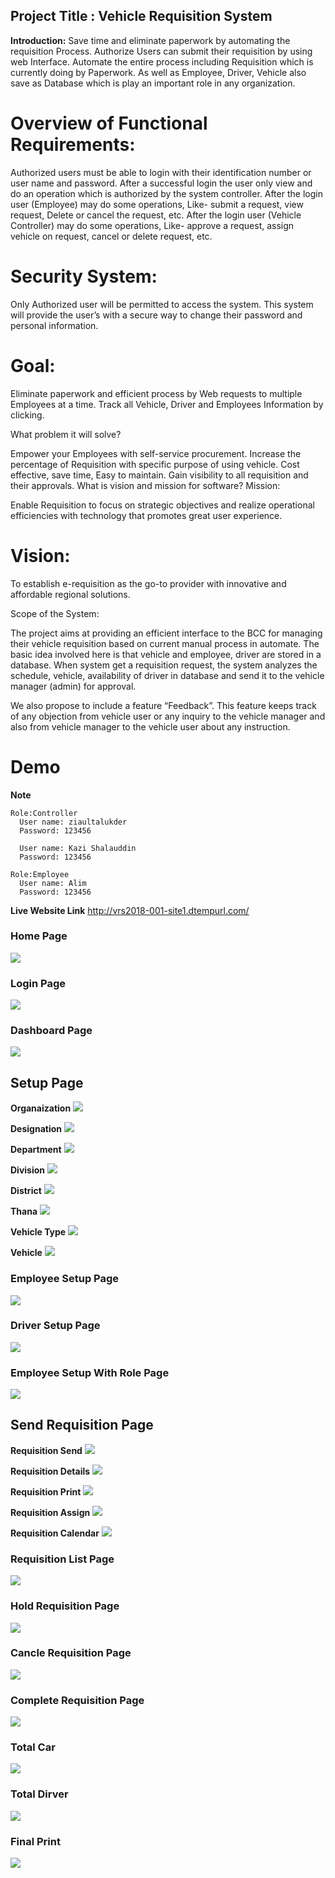 

## Project Title : Vehicle Requisition System

**Introduction:** Save time and eliminate paperwork by automating the requisition Process. Authorize Users can submit their requisition by using web Interface. Automate the entire process including Requisition which is currently doing by Paperwork. As well as Employee, Driver, Vehicle also save as Database which is play an important role in any organization.

# Overview of Functional Requirements:

Authorized users must be able to login with their identification number or user name and password.
After a successful login the user only view and do an operation which is authorized by the system controller.
After the login user (Employee) may do some operations, Like- submit a request, view request, Delete or cancel the request, etc.
After the login user (Vehicle Controller) may do some operations, Like- approve a request, assign vehicle on request, cancel or delete request, etc.

# Security System:

Only Authorized user will be permitted to access the system. This system will provide the user’s with a secure way to change their password and personal information.

# Goal:

Eliminate paperwork and efficient process by Web requests to multiple Employees at a time. Track all Vehicle, Driver and Employees Information by clicking.

What problem it will solve?

Empower your Employees with self-service procurement.
Increase the percentage of Requisition with specific purpose of using vehicle.
Cost effective, save time, Easy to maintain.
Gain visibility to all requisition and their approvals.
What is vision and mission for software? Mission:

Enable Requisition to focus on strategic objectives and realize operational efficiencies with technology that promotes great user experience.

# Vision:

To establish e-requisition as the go-to provider with innovative and affordable regional solutions.

Scope of the System:

The project aims at providing an efficient interface to the BCC for managing their vehicle requisition based on current manual process in automate. The basic idea involved here is that vehicle and employee, driver are stored in a database. When system get a requisition request, the system analyzes the schedule, vehicle, availability of driver in database and send it to the vehicle manager (admin) for approval.

We also propose to include a feature “Feedback”. This feature keeps track of any objection from vehicle user or any inquiry to the vehicle manager and also from vehicle manager to the vehicle user about any instruction.

# Demo

**Note** <br/>

    Role:Controller
      User name: ziaultalukder
      Password: 123456
      
      User name: Kazi Shalauddin
      Password: 123456
      
    Role:Employee
      User name: Alim
      Password: 123456

**Live Website Link**
   http://vrs2018-001-site1.dtempurl.com/


### Home Page
![](ProjectImages/screencapture-localhost-61738-2018-11-11-19_03_17.png)

### Login Page
![](ProjectImages/Screenshot_7.png)

### Dashboard Page
![](ProjectImages/Screenshot_1.png)

## Setup Page
**Organaization**
![](ProjectImages/Screenshot_2.png)

**Designation**
![](ProjectImages/Screenshot_4.png)

**Department**
![](ProjectImages/Screenshot_3.png)

**Division**
![](ProjectImages/Screenshot_5.png)

**District**
![](ProjectImages/Screenshot_6.png)

**Thana**
![](ProjectImages/Screenshot_9.png)

**Vehicle Type**
![](ProjectImages/Screenshot_10.png)

**Vehicle**
![](ProjectImages/Screenshot_11.png)

### Employee Setup Page
![](ProjectImages/Screenshot_13.png)


### Driver Setup Page
![](ProjectImages/Screenshot_14.png)

### Employee Setup With Role Page
![](ProjectImages/Screenshot_12.png)

## Send Requisition Page
**Requisition Send**
![](ProjectImages/Screenshot_15.png)

**Requisition Details**
![](ProjectImages/Screenshot_23.png)

**Requisition Print**
![](ProjectImages/Screenshot_22.png)

**Requisition Assign**
![](ProjectImages/Screenshot_24.png)

**Requisition Calendar**
![](ProjectImages/Screenshot_25.png)

### Requisition List Page
![](ProjectImages/Screenshot_15.png)

### Hold Requisition Page
![](ProjectImages/Screenshot_16.png)

### Cancle Requisition Page
![](ProjectImages/Screenshot_17.png)

### Complete Requisition Page
![](ProjectImages/Screenshot_18.png)

### Total Car
![](ProjectImages/Screenshot_19.png)

### Total Dirver
![](ProjectImages/Screenshot_20.png)

### Final Print
![](ProjectImages/Screenshot_26.png)
